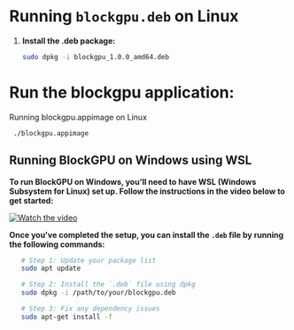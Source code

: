 # Running `blockgpu.deb` on Linux

1. **Install the .deb package:**

   ```bash
   sudo dpkg -i blockgpu_1.0.0_amd64.deb
   ```

# Run the blockgpu application:
  Running blockgpu.appimage on Linux
  
  ```
   ./blockgpu.appimage
  ```
## Running BlockGPU on Windows using WSL

**To run BlockGPU on Windows, you'll need to have WSL (Windows Subsystem for Linux) set up. Follow the instructions in the video below to get started:**

   [![Watch the video](https://img.youtube.com/vi/YByZ_sOOWsQ/0.jpg)](https://www.youtube.com/watch?v=YByZ_sOOWsQ)

**Once you've completed the setup, you can install the `.deb` file by running the following commands:**

```bash
   # Step 1: Update your package list
   sudo apt update

   # Step 2: Install the `.deb` file using dpkg
   sudo dpkg -i /path/to/your/blockgpu.deb

   # Step 3: Fix any dependency issues
   sudo apt-get install -f
```


